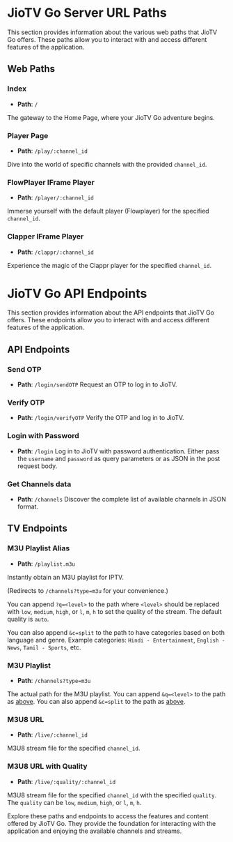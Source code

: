 # JioTV Go Server URL Paths

This section provides information about the various web paths that JioTV Go offers. These paths allow you to interact with and access different features of the application.

## Web Paths

### Index

- **Path**: `/`

The gateway to the Home Page, where your JioTV Go adventure begins.

### Player Page

- **Path**: `/play/:channel_id`

Dive into the world of specific channels with the provided `channel_id`.

### FlowPlayer IFrame Player

- **Path**: `/player/:channel_id`

Immerse yourself with the default player (Flowplayer) for the specified `channel_id`.

### Clapper IFrame Player

- **Path**: `/clappr/:channel_id`

Experience the magic of the Clappr player for the specified `channel_id`.

# JioTV Go API Endpoints

This section provides information about the API endpoints that JioTV Go offers. These endpoints allow you to interact with and access different features of the application.

## API Endpoints

### Send OTP

- **Path**: `/login/sendOTP`
Request an OTP to log in to JioTV.

### Verify OTP

- **Path**: `/login/verifyOTP`
Verify the OTP and log in to JioTV.

### Login with Password

- **Path**: `/login`
Log in to JioTV with password authentication. Either pass the `username` and `password` as query parameters or as JSON in the post request body.

### Get Channels data

- **Path**: `/channels`
Discover the complete list of available channels in JSON format.
  

## TV Endpoints

### M3U Playlist Alias

- **Path**: `/playlist.m3u`

Instantly obtain an M3U playlist for IPTV. 
 
(Redirects to `/channels?type=m3u` for your convenience.) 
  
You can append `?q=<level>` to the path where `<level>` should be replaced with `low`, `medium`, `high`, or `l`, `m`, `h` to set the quality of the stream. The default quality is `auto`.

You can also append `&c=split` to the path to have categories based on both language and genre. Example categories: `Hindi - Entertainment`, `English - News`, `Tamil - Sports`, etc.

### M3U Playlist

- **Path**: `/channels?type=m3u`

The actual path for the M3U playlist. You can append `&q=<level>` to the path as [above](#m3u-playlist-alias). You can also append `&c=split` to the path as [above](#m3u-playlist-alias).

### M3U8 URL

- **Path**: `/live/:channel_id`

M3U8 stream file for the specified `channel_id`.

### M3U8 URL with Quality

- **Path**: `/live/:quality/:channel_id`

M3U8 stream file for the specified `channel_id` with the specified `quality`. The `quality` can be `low`, `medium`, `high`, or `l`, `m`, `h`.


Explore these paths and endpoints to access the features and content offered by JioTV Go. They provide the foundation for interacting with the application and enjoying the available channels and streams.